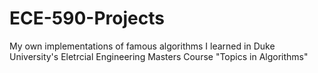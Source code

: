 # ECE-590-Projects
My own implementations of famous algorithms I learned in Duke University's Eletrcial Engineering Masters Course "Topics in Algorithms"
